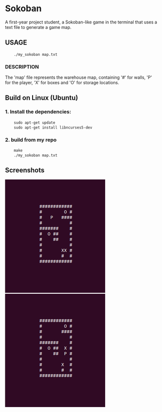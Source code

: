 # Sokoban
A first-year project student, a Sokoban-like game in the terminal that uses a text file to generate a game map.

## USAGE
        ./my_sokoban map.txt

### DESCRIPTION
The 'map' file represents the warehouse map, containing '#' for walls, 'P' for the player, 'X' for boxes and 'O' for storage locations.

## Build on Linux (Ubuntu)

### 1. Install the dependencies:
        sudo apt-get update
        sudo apt-get install libncurses5-dev

### 2. build from my repo
        make
        ./my_sokoban map.txt


## Screenshots

![Alt text](screenshots/1.png?raw=true "1")
![Alt text](screenshots/2.png?raw=true "2")
